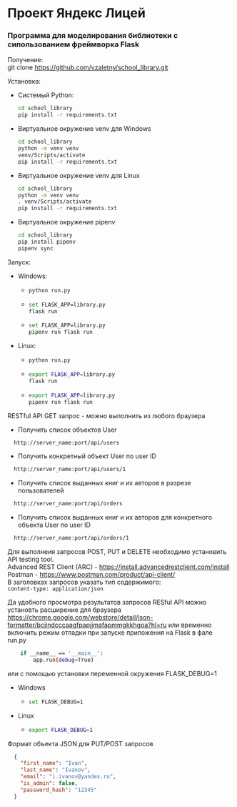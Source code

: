 # Проект Яндекс Лицей
### Программа для моделирования библиотеки с сипользованием фреймворка Flask

Получение:  
git clone https://github.com/vzaletny/school_library.git

Установка:
* Системый Python: 
  ```bash
  cd school_library
  pip install -r requirements.txt
  ```
* Виртуальное окружение venv для Windows
  ```bash
  cd school_library
  python -m venv venv
  venv/Scripts/activate
  pip install -r requirements.txt
  ```
* Виртуальное окружение venv для Linux
  ```bash
  cd school_library
  python -m venv venv
  . venv/Scripts/activate
  pip install -r requirements.txt
  ```
    
* Виртуальное окружение pipenv
  ```bash
  cd school_library
  pip install pipenv
  pipenv sync
  ```
  
Запуск:
* Windows:
  + ```bash
    python run.py
    ```
  + ```bash
    set FLASK_APP=library.py
    flask run
    ```
  + ```bash
    set FLASK_APP=library.py
    pipenv run flask run
    ```
* Linux:
  + ```bash
    python run.py
    ```
  + ```bash
    export FLASK_APP=library.py
    flask run
    ```
  + ```bash
    export FLASK_APP=library.py
    pipenv run flask run
    ```

RESTful API
GET запрос - можно выполнить из любого браузера
* Получить список объектов User
```bash
  http://server_name:port/api/users
```
* Получить конкретный объект User по user ID
```bash
  http://server_name:port/api/users/1
```
* Получить список выданных книг и их авторов в разрезе пользователей
```bash
  http://server_name:port/api/orders
```
* Получить список выданных книг и их авторов для конкретного объекта User по user ID
```bash
  http://server_name:port/api/orders/1
```
Для выполнеия запросов POST, PUT и DELETE необходимо установить API testing tool.  
Advanced REST Client (ARC) - https://install.advancedrestclient.com/install  
Postman - https://www.postman.com/product/api-client/  
В заголовках запросов указать тип содержимого:   
```content-type: application/json```

Да удобного просмотра результатов запросов RESful API можно установть расширение для браузера  
https://chrome.google.com/webstore/detail/json-formatter/bcjindcccaagfpapjjmafapmmgkkhgoa?hl=ru
или временно включить режим отладки при запуске приложения на Flask в фале run.py
```bash
    if __name__ == '__main__':
        app.run(debug=True)
```
или с помощью установки переменной окружения FLASK_DEBUG=1
* Windows
  + ```bash
    set FLASK_DEBUG=1
    ```
* Linux
  + ```bash
    export FLASK_DEBUG=1
    ```
    
Формат объекта JSON для PUT/POST запросов  
```json
  {
    "first_name": "Ivan",
    "last_name": "Ivanov",
    "email": "i.ivanov@yandex.ru",
    "is_admin": false,
    "password_hash": "12345" 
  }
```